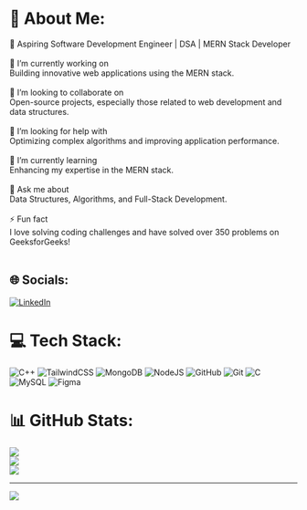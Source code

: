 # 💫 About Me:
🌟 Aspiring Software Development Engineer | DSA | MERN Stack Developer<br><br>🔭 I’m currently working on<br>Building innovative web applications using the MERN stack.<br><br>🤝 I’m looking to collaborate on<br>Open-source projects, especially those related to web development and data structures.<br><br>👐 I’m looking for help with<br>Optimizing complex algorithms and improving application performance.<br><br>🌱 I’m currently learning<br>Enhancing my expertise in the MERN stack.<br><br>💬 Ask me about<br>Data Structures, Algorithms, and Full-Stack Development.<br><br>⚡ Fun fact<br>I love solving coding challenges and have solved over 350 problems on GeeksforGeeks!<br><br>


## 🌐 Socials:
[![LinkedIn](https://img.shields.io/badge/LinkedIn-%230077B5.svg?logo=linkedin&logoColor=white)](https://linkedin.com/in/sabuj-nandan) 

# 💻 Tech Stack:
![C++](https://img.shields.io/badge/c++-%2300599C.svg?style=for-the-badge&logo=c%2B%2B&logoColor=white) ![TailwindCSS](https://img.shields.io/badge/tailwindcss-%2338B2AC.svg?style=for-the-badge&logo=tailwind-css&logoColor=white) ![MongoDB](https://img.shields.io/badge/MongoDB-%234ea94b.svg?style=for-the-badge&logo=mongodb&logoColor=white) ![NodeJS](https://img.shields.io/badge/node.js-6DA55F?style=for-the-badge&logo=node.js&logoColor=white) ![GitHub](https://img.shields.io/badge/github-%23121011.svg?style=for-the-badge&logo=github&logoColor=white) ![Git](https://img.shields.io/badge/git-%23F05033.svg?style=for-the-badge&logo=git&logoColor=white) ![C](https://img.shields.io/badge/c-%2300599C.svg?style=for-the-badge&logo=c&logoColor=white) ![MySQL](https://img.shields.io/badge/mysql-4479A1.svg?style=for-the-badge&logo=mysql&logoColor=white) ![Figma](https://img.shields.io/badge/figma-%23F24E1E.svg?style=for-the-badge&logo=figma&logoColor=white)
# 📊 GitHub Stats:
![](https://github-readme-stats.vercel.app/api?username=Sabujnandan&theme=dark&hide_border=false&include_all_commits=false&count_private=false)<br/>
![](https://github-readme-streak-stats.herokuapp.com/?user=Sabujnandan&theme=dark&hide_border=false)<br/>
![](https://github-readme-stats.vercel.app/api/top-langs/?username=Sabujnandan&theme=dark&hide_border=false&include_all_commits=false&count_private=false&layout=compact)

---
[![](https://visitcount.itsvg.in/api?id=Sabujnandan&icon=1&color=4)](https://visitcount.itsvg.in)

<!-- Proudly created with GPRM ( https://gprm.itsvg.in ) -->
